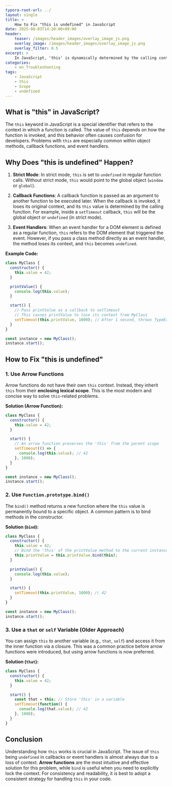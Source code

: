 ```yaml
---
typora-root-url: ../
layout: single
title: >
    How to Fix "this is undefined" in JavaScript
date: 2025-08-03T14:20:00+09:00
header:
    teaser: /images/header_images/overlay_image_js.png
    overlay_image: /images/header_images/overlay_image_js.png
    overlay_filter: 0.5
excerpt: >
    In JavaScript, 'this' is dynamically determined by the calling context. This often leads to issues where 'this' becomes undefined in callback functions or event handlers. This article explains why this happens and how to fix it.
categories:
    - en_Troubleshooting
tags:
    - JavaScript
    - this
    - Scope
    - undefined
---
```


## What is "this" in JavaScript?

The `this` keyword in JavaScript is a special identifier that refers to the context in which a function is called. The value of `this` depends on how the function is invoked, and this behavior often causes confusion for developers. Problems with `this` are especially common within object methods, callback functions, and event handlers.

## Why Does "this is undefined" Happen?

1.  **Strict Mode**: In strict mode, `this` is set to `undefined` in regular function calls. Without strict mode, `this` would point to the global object (`window` or `global`).

2.  **Callback Functions**: A callback function is passed as an argument to another function to be executed later. When the callback is invoked, it loses its original context, and its `this` value is determined by the calling function. For example, inside a `setTimeout` callback, `this` will be the global object or `undefined` (in strict mode).

3.  **Event Handlers**: When an event handler for a DOM element is defined as a regular function, `this` refers to the DOM element that triggered the event. However, if you pass a class method directly as an event handler, the method loses its context, and `this` becomes `undefined`.

**Example Code:**
```javascript
class MyClass {
  constructor() {
    this.value = 42;
  }

  printValue() {
    console.log(this.value); 
  }

  start() {
    // Pass printValue as a callback to setTimeout
    // This causes printValue to lose its context from MyClass
    setTimeout(this.printValue, 1000); // After 1 second, throws TypeError: Cannot read properties of undefined (reading 'value')
  }
}

const instance = new MyClass();
instance.start();
```

## How to Fix "this is undefined"

### 1. Use Arrow Functions

Arrow functions do not have their own `this` context. Instead, they inherit `this` from their **enclosing lexical scope**. This is the most modern and concise way to solve `this`-related problems.

**Solution (Arrow Function):**
```javascript
class MyClass {
  constructor() {
    this.value = 42;
  }

  start() {
    // An arrow function preserves the 'this' from the parent scope
    setTimeout(() => {
      console.log(this.value); // 42
    }, 1000);
  }
}

const instance = new MyClass();
instance.start();
```

### 2. Use `Function.prototype.bind()`

The `bind()` method returns a new function where the `this` value is permanently bound to a specific object. A common pattern is to bind methods in the constructor.

**Solution (`bind`):**
```javascript
class MyClass {
  constructor() {
    this.value = 42;
    // Bind the 'this' of the printValue method to the current instance
    this.printValue = this.printValue.bind(this);
  }

  printValue() {
    console.log(this.value);
  }

  start() {
    setTimeout(this.printValue, 1000); // 42
  }
}

const instance = new MyClass();
instance.start();
```

### 3. Use a `that` or `self` Variable (Older Approach)

You can assign `this` to another variable (e.g., `that`, `self`) and access it from the inner function via a closure. This was a common practice before arrow functions were introduced, but using arrow functions is now preferred.

**Solution (`that`):**
```javascript
class MyClass {
  constructor() {
    this.value = 42;
  }

  start() {
    const that = this; // Store 'this' in a variable
    setTimeout(function() {
      console.log(that.value); // 42
    }, 1000);
  }
}
```

## Conclusion

Understanding how `this` works is crucial in JavaScript. The issue of `this` being `undefined` in callbacks or event handlers is almost always due to a loss of context. **Arrow functions** are the most intuitive and effective solution for this problem, while `bind` is useful when you need to explicitly lock the context. For consistency and readability, it is best to adopt a consistent strategy for handling `this` in your code.

